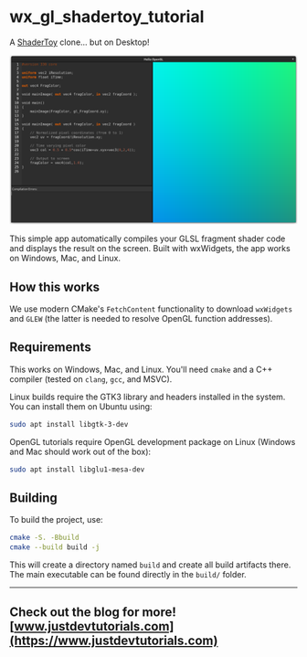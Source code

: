 # wx_gl_shadertoy_tutorial

A [ShaderToy](https://www.shadertoy.com/) clone... but on Desktop!

![App Window on Linux](/shadertoy.png)

This simple app automatically compiles your GLSL fragment shader code and displays the result on the screen. Built with wxWidgets, the app works on Windows, Mac, and Linux.

## How this works

We use modern CMake's `FetchContent` functionality to download `wxWidgets` and `GLEW` (the latter is needed to resolve OpenGL function addresses).

## Requirements

This works on Windows, Mac, and Linux. You'll need `cmake` and a C++ compiler (tested on `clang`, `gcc`, and MSVC).

Linux builds require the GTK3 library and headers installed in the system. You can install them on Ubuntu using:

```sh
sudo apt install libgtk-3-dev
```

OpenGL tutorials require OpenGL development package on Linux (Windows and Mac should work out of the box):

```sh
sudo apt install libglu1-mesa-dev
```

## Building

To build the project, use:

```bash
cmake -S. -Bbuild
cmake --build build -j
```

This will create a directory named `build` and create all build artifacts there. The main executable can be found directly in the `build/` folder.

---
Check out the blog for more! [www.justdevtutorials.com](https://www.justdevtutorials.com)
---

